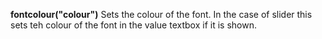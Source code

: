 <a name="fontcolour"></a>**fontcolour("colour")** Sets the colour of the font. In the case of slider this sets teh colour of the font in the value textbox if it is shown. 

<!--UPDATE WIDGET_IN_CSOUND
    SIdent sprintf "fontcolour(%d, %d, %d) ", rnd(255), rnd(255), rnd(255)
    SIdentifier strcat SIdentifier, SIdent  
--->